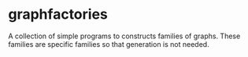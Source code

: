 graphfactories
==============

A collection of simple programs to constructs families of graphs. These families are specific families so that generation is not needed.
